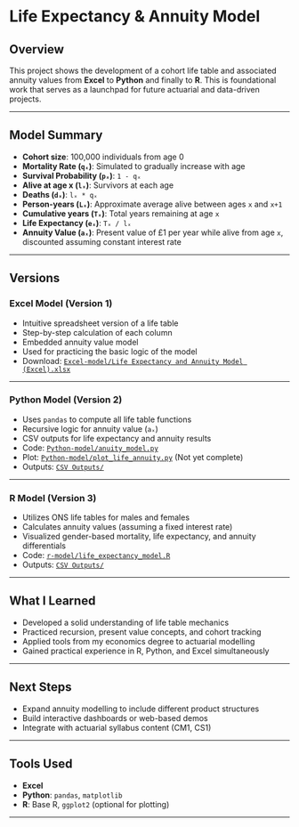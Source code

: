 # Life Expectancy & Annuity Model

## Overview

This project shows the development of a cohort life table and associated annuity values from **Excel** to **Python** and finally to **R**.
This is foundational work that serves as a launchpad for future actuarial and data-driven projects.

---

## Model Summary

- **Cohort size**: 100,000 individuals from age 0  
- **Mortality Rate (`qₓ`)**: Simulated to gradually increase with age  
- **Survival Probability (`pₓ`)**: `1 - qₓ`  
- **Alive at age x (`lₓ`)**: Survivors at each age  
- **Deaths (`dₓ`)**: `lₓ * qₓ`  
- **Person-years (`Lₓ`)**: Approximate average alive between ages `x` and `x+1`  
- **Cumulative years (`Tₓ`)**: Total years remaining at age `x`  
- **Life Expectancy (`eₓ`)**: `Tₓ / lₓ`  
- **Annuity Value (`aₓ`)**: Present value of £1 per year while alive from age `x`, discounted assuming constant interest rate

---

## Versions

### Excel Model (Version 1)

- Intuitive spreadsheet version of a life table  
- Step-by-step calculation of each column  
- Embedded annuity value model
- Used for practicing the basic logic of the model  
- Download: [`Excel-model/Life Expectancy and Annuity Model (Excel).xlsx`](./Excel-model/Life%20Expectancy%20and%20Annuity%20Model%20(Excel).xlsx)

---

### Python Model (Version 2)

- Uses `pandas` to compute all life table functions  
- Recursive logic for annuity value (`aₓ`)  
- CSV outputs for life expectancy and annuity results  
- Code: [`Python-model/anuity_model.py`](./Python-model/anuity_model.py)  
- Plot: [`Python-model/plot_life_annuity.py`](./Python-model/plot_life_annuity.py)  (Not yet complete)
- Outputs: [`CSV Outputs/`](./CSV%20Outputs/)

---

### R Model (Version 3)

- Utilizes ONS life tables for males and females 
- Calculates annuity values (assuming a fixed interest rate)
- Visualized gender-based mortality, life expectancy, and annuity differentials 
- Code: [`r-model/life_expectancy_model.R`](./r-model/life_expectancy_model.R)
- Outputs: [`CSV Outputs/`](./CSV%20Outputs/)

---

## What I Learned

- Developed a solid understanding of life table mechanics  
- Practiced recursion, present value concepts, and cohort tracking  
- Applied tools from my economics degree to actuarial modelling  
- Gained practical experience in R, Python, and Excel simultaneously  

---

## Next Steps

- Expand annuity modelling to include different product structures  
- Build interactive dashboards or web-based demos  
- Integrate with actuarial syllabus content (CM1, CS1)  

---

## Tools Used

- **Excel**  
- **Python**: `pandas`, `matplotlib`  
- **R**: Base R, `ggplot2` (optional for plotting)  

---
